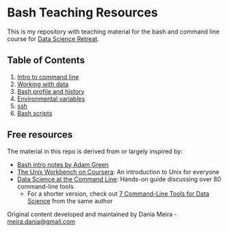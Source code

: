 # Bash Teaching Resources
This is my repository with teaching material for the bash and command line course for [Data Science Retreat](https://datascienceretreat.com).

## Table of Contents
 1. [Intro to command line](intro.md)
 2. [Working with data](working-with-data.md)
 3. [Bash profile and history](bash-profile-and-history.md)
 4. [Environmental variables](environmental-variables.md)
 5. [ssh](ssh.md)
 6. [Bash scripts](bash-scripts.md)

## Free resources
The material in this repo is derived from or largely inspired by:
  - [Bash intro notes by Adam Green](https://github.com/ADGEfficiency/programming-resources/blob/master/bash-and-unix/intro.md) 
  - [The Unix Workbench on Coursera](https://www.coursera.org/learn/unix): An introduction to Unix for everyone 
  - [Data Science at the Command Line](https://www.datascienceatthecommandline.com/index.html): Hands-on guide discussing over 80 command-line tools
	  - For a shorter version, check out [7 Command-Line Tools for Data Science](https://www.datascienceworkshops.com/blog/seven-command-line-tools-for-data-science/) from the same author

Original content developed and maintained by Dania Meira - meira.dania@gmail.com